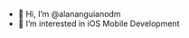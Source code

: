 - 👋 Hi, I’m @alananguianodm
- 🌱 I’m interested in iOS Mobile Development


<!---
alananguianodm/alananguianodm is a ✨ special ✨ repository because its `README.md` (this file) appears on your GitHub profile.
You can click the Preview link to take a look at your changes.
--->
